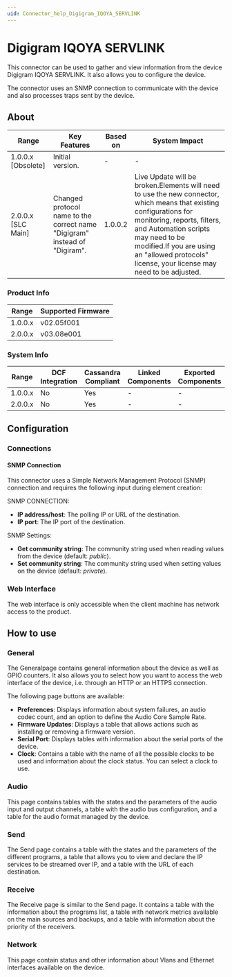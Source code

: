 ```yaml
---
uid: Connector_help_Digigram_IQOYA_SERVLINK
---
```


# Digigram IQOYA SERVLINK

This connector can be used to gather and view information from the device Digigram IQOYA SERVLINK. It also allows you to configure the device.

The connector uses an SNMP connection to communicate with the device and also processes traps sent by the device.

## About

| **Range**            | **Key Features**                                                           | **Based on** | **System Impact**                                                                                                                                                                                                                                                                        |
|----------------------|----------------------------------------------------------------------------|--------------|------------------------------------------------------------------------------------------------------------------------------------------------------------------------------------------------------------------------------------------------------------------------------------------|
| 1.0.0.x \[Obsolete\] | Initial version.                                                           | \-           | \-                                                                                                                                                                                                                                                                                       |
| 2.0.0.x \[SLC Main\] | Changed protocol name to the correct name "Digigram" instead of "Digiram". | 1.0.0.2      | Live Update will be broken.Elements will need to use the new connector, which means that existing configurations for monitoring, reports, filters, and Automation scripts may need to be modified.If you are using an "allowed protocols" license, your license may need to be adjusted. |

### Product Info

| **Range** | **Supported Firmware** |
|-----------|------------------------|
| 1.0.0.x   | v02.05f001             |
| 2.0.0.x   | v03.08e001             |

### System Info

| **Range** | **DCF Integration** | **Cassandra Compliant** | **Linked Components** | **Exported Components** |
|-----------|---------------------|-------------------------|-----------------------|-------------------------|
| 1.0.0.x   | No                  | Yes                     | \-                    | \-                      |
| 2.0.0.x   | No                  | Yes                     | \-                    | \-                      |

## Configuration

### Connections

#### SNMP Connection

This connector uses a Simple Network Management Protocol (SNMP) connection and requires the following input during element creation:

SNMP CONNECTION:

- **IP address/host**: The polling IP or URL of the destination.
- **IP port**: The IP port of the destination.

SNMP Settings:

- **Get community string**: The community string used when reading values from the device (default: *public*).
- **Set community string**: The community string used when setting values on the device (default: *private*).

### Web Interface

The web interface is only accessible when the client machine has network access to the product.

## How to use

### General

The Generalpage contains general information about the device as well as GPIO counters. It also allows you to select how you want to access the web interface of the device, i.e. through an HTTP or an HTTPS connection.

The following page buttons are available:

- **Preferences**: Displays information about system failures, an audio codec count, and an option to define the Audio Core Sample Rate.
- **Firmware Updates**: Displays a table that allows actions such as installing or removing a firmware version.
- **Serial Port**: Displays tables with information about the serial ports of the device.
- **Clock**: Contains a table with the name of all the possible clocks to be used and information about the clock status. You can select a clock to use.

### Audio

This page contains tables with the states and the parameters of the audio input and output channels, a table with the audio bus configuration, and a table for the audio format managed by the device.

### Send

The Send page contains a table with the states and the parameters of the different programs, a table that allows you to view and declare the IP services to be streamed over IP, and a table with the URL of each destination.

### Receive

The Receive page is similar to the Send page. It contains a table with the information about the programs list, a table with network metrics available on the main sources and backups, and a table with information about the priority of the receivers.

### Network

This page contain status and other information about Vlans and Ethernet interfaces available on the device.
